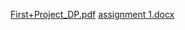 [First+Project_DP.pdf](https://github.com/OsaidB/comp336_proj1/files/15052101/First%2BProject_DP.pdf)
[assignment 1.docx](https://github.com/OsaidB/comp336_proj1/files/15052102/assignment.1.docx)
